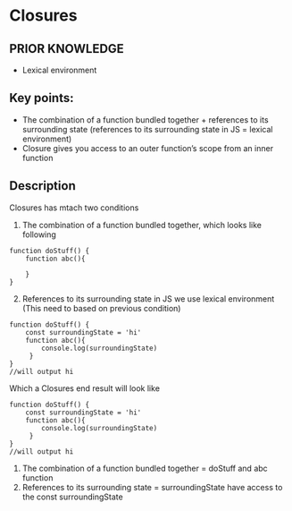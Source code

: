 # Closures

## PRIOR KNOWLEDGE
- Lexical environment

## Key points:

- The combination of a function bundled together +  references to its surrounding state (references to its surrounding state in JS = lexical environment) 
- Closure gives you access to an outer function’s scope from an inner function


## Description 
Closures has mtach two conditions
1. The combination of a function bundled together, which looks like following
```
function doStuff() {
    function abc(){
        
    }
}
`````

2. References to its surrounding state in JS we use lexical environment (This need to based on previous condition)

```
function doStuff() {
    const surroundingState = 'hi'
    function abc(){
        console.log(surroundingState)
     }
}
//will output hi
```

Which a Closures end result will look like  
```
function doStuff() {
    const surroundingState = 'hi'
    function abc(){
        console.log(surroundingState)
     }
}
//will output hi
```

1. The combination of a function bundled together = doStuff and abc function 
2. References to its surrounding state = surroundingState have access to the const surroundingState


